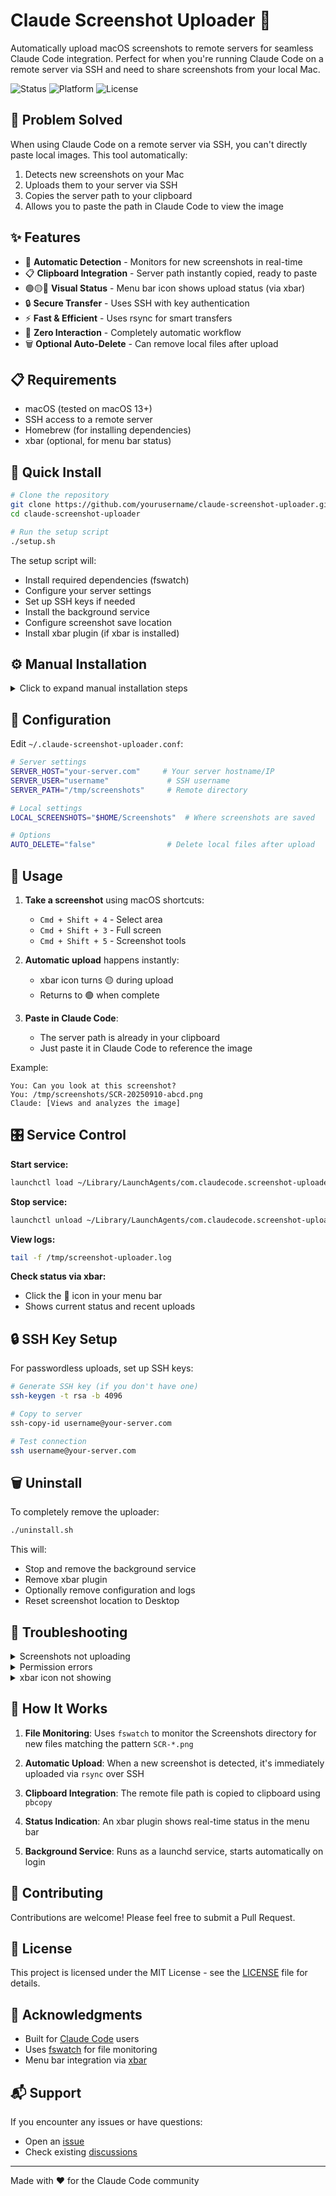 # Claude Screenshot Uploader 📸

Automatically upload macOS screenshots to remote servers for seamless Claude Code integration. Perfect for when you're running Claude Code on a remote server via SSH and need to share screenshots from your local Mac.

![Status](https://img.shields.io/badge/status-active-success.svg)
![Platform](https://img.shields.io/badge/platform-macOS-blue.svg)
![License](https://img.shields.io/badge/license-MIT-green.svg)

## 🎯 Problem Solved

When using Claude Code on a remote server via SSH, you can't directly paste local images. This tool automatically:
1. Detects new screenshots on your Mac
2. Uploads them to your server via SSH
3. Copies the server path to your clipboard
4. Allows you to paste the path in Claude Code to view the image

## ✨ Features

- 🚀 **Automatic Detection** - Monitors for new screenshots in real-time
- 📋 **Clipboard Integration** - Server path instantly copied, ready to paste
- 🟢🟡🔴 **Visual Status** - Menu bar icon shows upload status (via xbar)
- 🔒 **Secure Transfer** - Uses SSH with key authentication
- ⚡ **Fast & Efficient** - Uses rsync for smart transfers
- 🎯 **Zero Interaction** - Completely automatic workflow
- 🗑️ **Optional Auto-Delete** - Can remove local files after upload

## 📋 Requirements

- macOS (tested on macOS 13+)
- SSH access to a remote server
- Homebrew (for installing dependencies)
- xbar (optional, for menu bar status)

## 🚀 Quick Install

```bash
# Clone the repository
git clone https://github.com/yourusername/claude-screenshot-uploader.git
cd claude-screenshot-uploader

# Run the setup script
./setup.sh
```

The setup script will:
- Install required dependencies (fswatch)
- Configure your server settings
- Set up SSH keys if needed
- Install the background service
- Configure screenshot save location
- Install xbar plugin (if xbar is installed)

## ⚙️ Manual Installation

<details>
<summary>Click to expand manual installation steps</summary>

1. **Install dependencies:**
   ```bash
   brew install fswatch
   brew install --cask xbar  # Optional
   ```

2. **Clone and configure:**
   ```bash
   git clone https://github.com/yourusername/claude-screenshot-uploader.git
   cd claude-screenshot-uploader
   
   # Create config from template
   cp config.example.sh ~/.claude-screenshot-uploader.conf
   # Edit the config with your server details
   open ~/.claude-screenshot-uploader.conf
   ```

3. **Install the service:**
   ```bash
   # Copy files
   cp -r . ~/claude-screenshot-uploader/
   cp com.claudecode.screenshot-uploader.plist ~/Library/LaunchAgents/
   
   # Start the service
   launchctl load ~/Library/LaunchAgents/com.claudecode.screenshot-uploader.plist
   ```

4. **Configure screenshot location:**
   ```bash
   defaults write com.apple.screencapture location ~/Screenshots
   killall SystemUIServer
   ```

5. **Install xbar plugin (optional):**
   ```bash
   cp xbar/screenshot-uploader.1s.sh ~/Library/Application\ Support/xbar/plugins/
   # Restart xbar
   ```

</details>

## 🔧 Configuration

Edit `~/.claude-screenshot-uploader.conf`:

```bash
# Server settings
SERVER_HOST="your-server.com"     # Your server hostname/IP
SERVER_USER="username"             # SSH username
SERVER_PATH="/tmp/screenshots"     # Remote directory

# Local settings
LOCAL_SCREENSHOTS="$HOME/Screenshots"  # Where screenshots are saved

# Options
AUTO_DELETE="false"                # Delete local files after upload
```

## 📸 Usage

1. **Take a screenshot** using macOS shortcuts:
   - `Cmd + Shift + 4` - Select area
   - `Cmd + Shift + 3` - Full screen
   - `Cmd + Shift + 5` - Screenshot tools

2. **Automatic upload** happens instantly:
   - xbar icon turns 🟡 during upload
   - Returns to 🟢 when complete

3. **Paste in Claude Code**:
   - The server path is already in your clipboard
   - Just paste it in Claude Code to reference the image

Example:
```
You: Can you look at this screenshot?
You: /tmp/screenshots/SCR-20250910-abcd.png
Claude: [Views and analyzes the image]
```

## 🎛️ Service Control

**Start service:**
```bash
launchctl load ~/Library/LaunchAgents/com.claudecode.screenshot-uploader.plist
```

**Stop service:**
```bash
launchctl unload ~/Library/LaunchAgents/com.claudecode.screenshot-uploader.plist
```

**View logs:**
```bash
tail -f /tmp/screenshot-uploader.log
```

**Check status via xbar:**
- Click the 📸 icon in your menu bar
- Shows current status and recent uploads

## 🔒 SSH Key Setup

For passwordless uploads, set up SSH keys:

```bash
# Generate SSH key (if you don't have one)
ssh-keygen -t rsa -b 4096

# Copy to server
ssh-copy-id username@your-server.com

# Test connection
ssh username@your-server.com
```

## 🗑️ Uninstall

To completely remove the uploader:

```bash
./uninstall.sh
```

This will:
- Stop and remove the background service
- Remove xbar plugin
- Optionally remove configuration and logs
- Reset screenshot location to Desktop

## 🐛 Troubleshooting

<details>
<summary>Screenshots not uploading</summary>

1. Check if service is running:
   ```bash
   launchctl list | grep screenshot
   ```

2. Check logs for errors:
   ```bash
   tail -30 /tmp/screenshot-uploader-error.log
   ```

3. Test SSH connection:
   ```bash
   ssh username@server "echo 'Connection OK'"
   ```

4. Verify fswatch is installed:
   ```bash
   which fswatch
   ```
</details>

<details>
<summary>Permission errors</summary>

If you see "Operation not permitted":
1. Go to System Settings → Privacy & Security → Files and Folders
2. Ensure Terminal has access to your Screenshots folder
3. Or use a different screenshot location (like ~/Screenshots)
</details>

<details>
<summary>xbar icon not showing</summary>

1. Ensure xbar is running
2. Refresh xbar plugins (Cmd+R in xbar menu)
3. Check plugin is executable:
   ```bash
   chmod +x ~/Library/Application\ Support/xbar/plugins/screenshot-uploader.1s.sh
   ```
</details>

## 📝 How It Works

1. **File Monitoring**: Uses `fswatch` to monitor the Screenshots directory for new files matching the pattern `SCR-*.png`

2. **Automatic Upload**: When a new screenshot is detected, it's immediately uploaded via `rsync` over SSH

3. **Clipboard Integration**: The remote file path is copied to clipboard using `pbcopy`

4. **Status Indication**: An xbar plugin shows real-time status in the menu bar

5. **Background Service**: Runs as a launchd service, starts automatically on login

## 🤝 Contributing

Contributions are welcome! Please feel free to submit a Pull Request.

## 📄 License

This project is licensed under the MIT License - see the [LICENSE](LICENSE) file for details.

## 🙏 Acknowledgments

- Built for [Claude Code](https://claude.ai/code) users
- Uses [fswatch](https://github.com/emcrisostomo/fswatch) for file monitoring
- Menu bar integration via [xbar](https://xbarapp.com/)

## 📬 Support

If you encounter any issues or have questions:
- Open an [issue](https://github.com/yourusername/claude-screenshot-uploader/issues)
- Check existing [discussions](https://github.com/yourusername/claude-screenshot-uploader/discussions)

---

Made with ❤️ for the Claude Code community